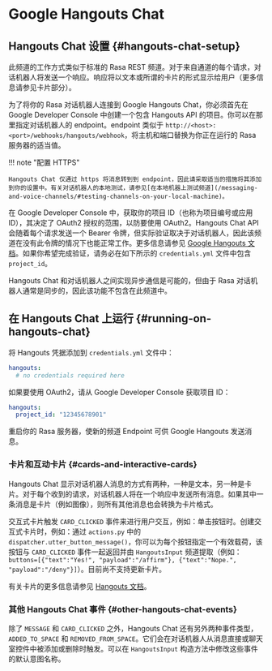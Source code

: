 # Google Hangouts Chat

## Hangouts Chat 设置 {#hangouts-chat-setup}

此频道的工作方式类似于标准的 Rasa REST 频道。对于来自通道的每个请求，对话机器人将发送一个响应。响应将以文本或所谓的卡片的形式显示给用户（更多信息请参见卡片部分）。

为了将你的 Rasa 对话机器人连接到 Google Hangouts Chat，你必须首先在 Google Developer Console 中创建一个包含 Hangouts API 的项目。你可以在那里指定对话机器人的 endpoint。endpoint 类似于 `http://<host>:<port>/webhooks/hangouts/webhook`，将主机和端口替换为你正在运行的 Rasa 服务器的适当值。

!!! note "配置 HTTPS"

    Hangouts Chat 仅通过 https 将消息转到到 endpoint，因此请采取适当的措施将其添加到你的设置中。有关对话机器人的本地测试，请参见[在本地机器上测试频道](/messaging-and-voice-channels/#testing-channels-on-your-local-machine)。

在 Google Developer Console 中，获取你的项目 ID（也称为项目编号或应用 ID），其决定了 OAuth2 授权的范围，以防要使用 OAuth2。Hangouts Chat API 会随着每个请求发送一个 Bearer 令牌，但实际验证取决于对话机器人，因此该频道在没有此令牌的情况下也能正常工作。更多信息请参见 [Google Hangouts 文档](https://developers.google.com/hangouts/chat)。如果你希望完成验证，请务必在如下所示的 `credentials.yml` 文件中包含 `project_id`。

Hangouts Chat 和对话机器人之间实现异步通信是可能的，但由于 Rasa 对话机器人通常是同步的，因此该功能不包含在此频道中。

## 在 Hangouts Chat 上运行 {#running-on-hangouts-chat}

将 Hangouts 凭据添加到 `credentials.yml` 文件中：

```yaml
hangouts:
  # no credentials required here
```

如果要使用 OAuth2，请从 Google Developer Console 获取项目 ID：

```yaml
hangouts:
  project_id: "12345678901"
```

重启你的 Rasa 服务器，使新的频道 Endpoint 可供 Google Hangouts 发送消息。

### 卡片和互动卡片 {#cards-and-interactive-cards}

Hangouts Chat 显示对话机器人消息的方式有两种，一种是文本，另一种是卡片。对于每个收到的请求，对话机器人将在一个响应中发送所有消息。如果其中一条消息是卡片（例如图像），则所有其他消息也会转换为卡片格式。

交互式卡片触发 `CARD_CLICKED` 事件来进行用户交互，例如：单击按钮时。创建交互式卡片时，例如：通过 `actions.py` 中的 `dispatcher.utter_button_message()`，你可以为每个按钮指定一个有效载荷，该按钮与 `CARD_CLICKED` 事件一起返回并由 `HangoutsInput` 频道提取（例如：`buttons=[{"text":"Yes!", "payload":"/affirm"}, {"text":"Nope.", "payload":"/deny"}]`）。目前尚不支持更新卡片。

有关卡片的更多信息请参见 [Hangouts 文档](https://developers.google.com/hangouts/chat/reference)。

### 其他 Hangouts Chat 事件 {#other-hangouts-chat-events}

除了 `MESSAGE` 和 `CARD_CLICKED` 之外，Hangouts Chat 还有另外两种事件类型，`ADDED_TO_SPACE` 和 `REMOVED_FROM_SPACE`。它们会在对话机器人从消息直接或聊天室控件中被添加或删除时触发。可以在 `HangoutsInput` 构造方法中修改这些事件的默认意图名称。
